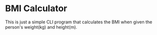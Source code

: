 # BMI Calculator

This is just a simple CLI program that calculates the BMI when given the person's weight(kg) and height(m).
